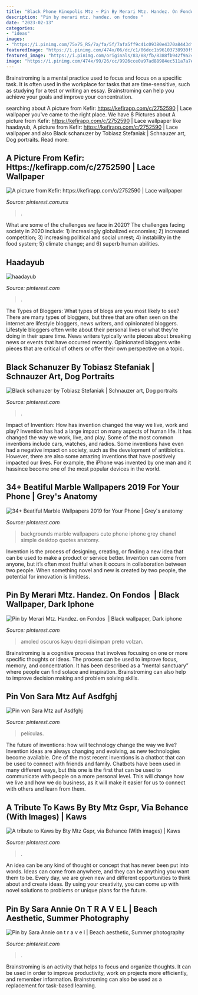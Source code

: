 ```yaml
---
title: "Black Phone Kinopolis Mtz ~ Pin By Merari Mtz. Handez. On Fondos ️"
description: "Pin by merari mtz. handez. on fondos ️"
date: "2023-02-13"
categories:
- "ideas"
images:
- "https://i.pinimg.com/75x75_RS/7a/fa/5f/7afa5ff9c41c09380e4370a8443dfcb0.jpg"
featuredImage: "https://i.pinimg.com/474x/06/dc/c1/06dcc1b96103738930f999e9d210a2f3.jpg"
featured_image: "https://i.pinimg.com/originals/83/88/fb/8388fb942f9a24bf47acf58b0e30b9cd.jpg"
image: "https://i.pinimg.com/474x/99/26/cc/9926cce0a97ad88984ec511a7a7e37ed--tribute.jpg"
---
```



Brainstroming is a mental practice used to focus and focus on a specific task. It is often used in the workplace for tasks that are time-sensitive, such as studying for a test or writing an essay. Brainstroming can help you achieve your goals and improve your concentration.

	

		
searching about A picture from Kefir: https://kefirapp.com/c/2752590 | Lace wallpaper you've came to the right place. We have 8 Pictures about A picture from Kefir: https://kefirapp.com/c/2752590 | Lace wallpaper like haadayub, A picture from Kefir: https://kefirapp.com/c/2752590 | Lace wallpaper and also Black schanuzer by Tobiasz Stefaniak | Schnauzer art, Dog portraits. Read more:
		
    
## A Picture From Kefir: Https://kefirapp.com/c/2752590 | Lace Wallpaper

<img loading=lazy src="https://i.pinimg.com/originals/24/a1/28/24a128b0b4c40df5cf3ecc247e9933d8.jpg" onerror="this.onerror=null;this.src='https://tse1.mm.bing.net/th?id=OIP._zRRE_usFDNAgpEVH1bS1wHaMY&amp;pid=15.1';" alt="A picture from Kefir: https://kefirapp.com/c/2752590 | Lace wallpaper">

_Source: pinterest.com.mx_

>. 

	

What are some of the challenges we face in 2020?
The challenges facing society in 2020 include: 1) increasingly globalized economies; 2) increased competition; 3) increasing political and social unrest; 4) instability in the food system; 5) climate change; and 6) superb human abilities.

    
## Haadayub

<img loading=lazy src="https://i.pinimg.com/75x75_RS/7a/fa/5f/7afa5ff9c41c09380e4370a8443dfcb0.jpg" onerror="this.onerror=null;this.src='https://tse4.mm.bing.net/th?id=OIP.SHdp3amvspnAefngORRNAgBLBL&amp;pid=15.1';" alt="haadayub">

_Source: pinterest.com_

>. 

	

The Types of Bloggers: What types of blogs are you most likely to see?
There are many types of bloggers, but three that are often seen on the internet are lifestyle bloggers, news writers, and opinionated bloggers. Lifestyle bloggers often write about their personal lives or what they're doing in their spare time. News writers typically write pieces about breaking news or events that have occurred recently. Opinionated bloggers write pieces that are critical of others or offer their own perspective on a topic.

    
## Black Schanuzer By Tobiasz Stefaniak | Schnauzer Art, Dog Portraits

<img loading=lazy src="https://i.pinimg.com/originals/46/dd/39/46dd396e25aae47a2c28770be9535d95.jpg" onerror="this.onerror=null;this.src='https://tse2.mm.bing.net/th?id=OIP.x77RbnZhYX63rGzwUeNtgAHaJm&amp;pid=15.1';" alt="Black schanuzer by Tobiasz Stefaniak | Schnauzer art, Dog portraits">

_Source: pinterest.com_

>. 

	

Impact of Invention: How has invention changed the way we live, work and play?
Invention has had a large impact on many aspects of human life. It has changed the way we work, live, and play. Some of the most common inventions include cars, watches, and radios. Some inventions have even had a negative impact on society, such as the development of antibiotics. However, there are also some amazing inventions that have positively impacted our lives. For example, the iPhone was invented by one man and it hassince become one of the most popular devices in the world.

    
## 34+ Beatiful Marble Wallpapers 2019 For Your Phone | Grey&#039;s Anatomy

<img loading=lazy src="https://i.pinimg.com/originals/7b/aa/23/7baa23f03c036e10fcbef14718278055.jpg" onerror="this.onerror=null;this.src='https://tse2.mm.bing.net/th?id=OIP.knAP-pQhA0TL043FQrNenwAAAA&amp;pid=15.1';" alt="34+ Beatiful Marble Wallpapers 2019 for Your Phone | Grey&#039;s anatomy">

_Source: pinterest.com_

>backgrounds marble wallpapers cute phone iphone grey chanel simple desktop quotes anatomy. 

	

Invention is the process of designing, creating, or finding a new idea that can be used to make a product or service better. Invention can come from anyone, but it’s often most fruitful when it occurs in collaboration between two people. When something novel and new is created by two people, the potential for innovation is limitless.

    
## Pin By Merari Mtz. Handez. On Fondos ️ | Black Wallpaper, Dark Iphone

<img loading=lazy src="https://i.pinimg.com/originals/83/88/fb/8388fb942f9a24bf47acf58b0e30b9cd.jpg" onerror="this.onerror=null;this.src='https://tse1.mm.bing.net/th?id=OIP.PalnjiodtFB7nu_EAUcTJAHaNK&amp;pid=15.1';" alt="Pin by Merari Mtz. Handez. on Fondos ️ | Black wallpaper, Dark iphone">

_Source: pinterest.com_

>amoled oscuros kayu depri disimpan preto volzan. 

	

Brainstroming is a cognitive process that involves focusing on one or more specific thoughts or ideas. The process can be used to improve focus, memory, and concentration. It has been described as a “mental sanctuary” where people can find solace and inspiration. Brainstroming can also help to improve decision making and problem solving skills.

    
## Pin Von Sara Mtz Auf Asdfghj

<img loading=lazy src="https://i.pinimg.com/originals/b5/f5/e4/b5f5e41a41e1ef3fea45a8e4b8e95138.jpg" onerror="this.onerror=null;this.src='https://tse2.mm.bing.net/th?id=OIP.4Nk8BOQ0VkZ0mHJVdT95tgHaJl&amp;pid=15.1';" alt="Pin von Sara Mtz auf Asdfghj">

_Source: pinterest.com_

>películas. 

	

The future of inventions: how will technology change the way we live?
Invention ideas are always changing and evolving, as new technologies become available. One of the most recent inventions is a chatbot that can be used to connect with friends and family. Chatbots have been used in many different ways, but this one is the first that can be used to communicate with people on a more personal level. This will change how we live and how we do business, as it will make it easier for us to connect with others and learn from them.

    
## A Tribute To Kaws By Bty Mtz Gspr, Via Behance (With Images) | Kaws

<img loading=lazy src="https://i.pinimg.com/474x/99/26/cc/9926cce0a97ad88984ec511a7a7e37ed--tribute.jpg" onerror="this.onerror=null;this.src='https://tse2.mm.bing.net/th?id=OIP.WoKe7V3uYtcpIGhjzoLfwAAAAA&amp;pid=15.1';" alt="A tribute to Kaws by Bty Mtz Gspr, via Behance (With images) | Kaws">

_Source: pinterest.com_

>. 

	

An idea can be any kind of thought or concept that has never been put into words. Ideas can come from anywhere, and they can be anything you want them to be. Every day, we are given new and different opportunities to think about and create ideas. By using your creativity, you can come up with novel solutions to problems or unique plans for the future.

    
## Pin By Sara Annie On T R A V E L | Beach Aesthetic, Summer Photography

<img loading=lazy src="https://i.pinimg.com/474x/06/dc/c1/06dcc1b96103738930f999e9d210a2f3.jpg" onerror="this.onerror=null;this.src='https://tse4.mm.bing.net/th?id=OIP.CqnUIaPuYm_gQd1iX09FOgAAAA&amp;pid=15.1';" alt="Pin by Sara Annie on t r a v e l | Beach aesthetic, Summer photography">

_Source: pinterest.com_

>. 

	

Brainstroming is an activity that helps to focus and organize thoughts. It can be used in order to improve productivity, work on projects more efficiently, and remember information. Brainstroming can also be used as a replacement for task-based learning.

